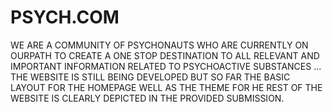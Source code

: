 # PSYCH.COM
WE ARE A COMMUNITY OF PSYCHONAUTS WHO ARE CURRENTLY ON OURPATH TO CREATE A ONE STOP DESTINATION TO ALL RELEVANT AND IMPORTANT INFORMATION RELATED TO PSYCHOACTIVE SUBSTANCES ... THE WEBSITE IS STILL BEING DEVELOPED BUT SO FAR THE BASIC LAYOUT FOR THE HOMEPAGE WELL AS THE THEME FOR HE REST OF THE WEBSITE IS CLEARLY DEPICTED IN THE PROVIDED SUBMISSION.
